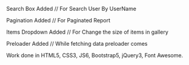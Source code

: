 Search Box Added              // For Search User By UserName

Pagination Added              // For Paginated Report

Items Dropdown Added          // For Change the size of items in gallery

Preloader Added               // While fetching data preloader comes

Work done in HTML5, CSS3, JS6, Bootstrap5, jQuery3, Font Awesome.
